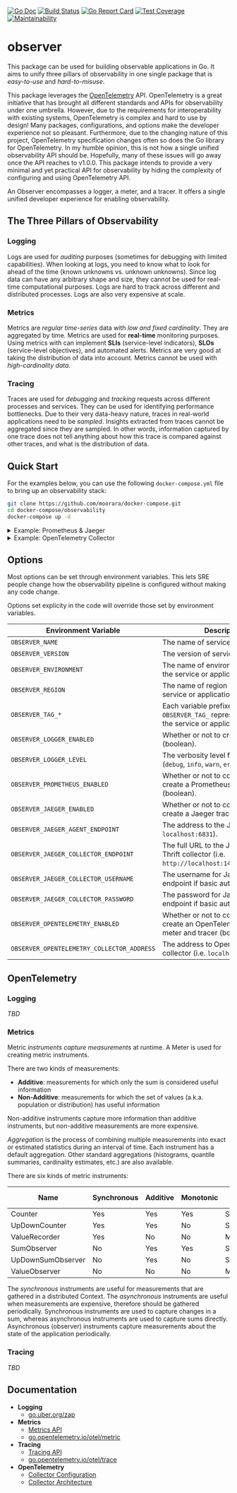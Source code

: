 [![Go Doc][godoc-image]][godoc-url]
[![Build Status][workflow-image]][workflow-url]
[![Go Report Card][goreport-image]][goreport-url]
[![Test Coverage][coverage-image]][coverage-url]
[![Maintainability][maintainability-image]][maintainability-url]

# observer

This package can be used for building observable applications in Go.
It aims to unify three pillars of observability in one single package that is _easy-to-use_ and _hard-to-misuse_.

This package leverages the [OpenTelemetry](https://opentelemetry.io) API.
OpenTelemetry is a great initiative that has brought all different standards and APIs for observability under one umbrella.
However, due to the requirements for interoperability with existing systems, OpenTelemetry is complex and hard to use by design!
Many packages, configurations, and options make the developer experience not so pleasant.
Furthermore, due to the changing nature of this project, OpenTelemetry specification changes often so does the Go library for OpenTelemetry.
In my humble opinion, this is not how a single unified observability API should be.
Hopefully, many of these issues will go away once the API reaches to v1.0.0.
This package intends to provide a very minimal and yet practical API for observability by hiding the complexity of configuring and using OpenTelemetry API.

An Observer encompasses a logger, a meter, and a tracer.
It offers a single unified developer experience for enabling observability.

## The Three Pillars of Observability

### Logging

Logs are used for _auditing_ purposes (sometimes for debugging with limited capabilities).
When looking at logs, you need to know what to look for ahead of the time (known unknowns vs. unknown unknowns).
Since log data can have any arbitrary shape and size, they cannot be used for real-time computational purposes.
Logs are hard to track across different and distributed processes. Logs are also very expensive at scale.

### Metrics

Metrics are _regular time-series_ data with _low and fixed cardinality_.
They are aggregated by time. Metrics are used for **real-time** monitoring purposes.
Using metrics with can implement **SLIs** (service-level indicators), **SLOs** (service-level objectives), and automated alerts.
Metrics are very good at taking the distribution of data into account.
Metrics cannot be used with _high-cardinality data_.

### Tracing

Traces are used for _debugging_ and _tracking_ requests across different processes and services.
They can be used for identifying performance bottlenecks.
Due to their very data-heavy nature, traces in real-world applications need to be _sampled_.
Insights extracted from traces cannot be aggregated since they are sampled.
In other words, information captured by one trace does not tell anything about how this trace is compared against other traces, and what is the distribution of data.

## Quick Start

For the examples below, you can use the following `docker-compose.yml` file to bring up an observability stack:

```bash
git clone https://github.com/moorara/docker-compose.git
cd docker-compose/observability
docker-compose up -d
```

<details>
  <summary>Example: Prometheus & Jaeger</summary>

```go
package main

import (
  "context"
  "net/http"
  "time"

  "github.com/moorara/observer"
  "go.opentelemetry.io/otel/baggage"
  "go.opentelemetry.io/otel/metric"
  "go.opentelemetry.io/otel/label"
  "go.uber.org/zap"
)

type instruments struct {
  reqCounter  metric.Int64Counter
  reqDuration metric.Float64ValueRecorder
}

func newInstruments(meter metric.Meter) *instruments {
  mm := metric.Must(meter)

  return &instruments{
    reqCounter:  mm.NewInt64Counter("requests_total", metric.WithDescription("the total number of requests")),
    reqDuration: mm.NewFloat64ValueRecorder("request_duration_seconds", metric.WithDescription("the duration of requests in seconds")),
  }
}

type server struct {
  observer    observer.Observer
  instruments *instruments
}

func (s *server) Handle(ctx context.Context) {
  // Tracing
  ctx, span := s.observer.Tracer().Start(ctx, "handle-request")
  defer span.End()

  start := time.Now()
  s.fetch(ctx)
  s.respond(ctx)
  duration := time.Now().Sub(start)

  labels := []label.KeyValue{
    label.String("method", "GET"),
    label.String("endpoint", "/user"),
    label.Uint("statusCode", 200),
  }

  // Metrics
  s.observer.Meter().RecordBatch(ctx, labels,
    s.instruments.reqCounter.Measurement(1),
    s.instruments.reqDuration.Measurement(duration.Seconds()),
  )

  // Logging
  s.observer.Logger().Info("request handled successfully.",
    zap.String("method", "GET"),
    zap.String("endpoint", "/user"),
    zap.Uint("statusCode", 200),
  )
}

func (s *server) fetch(ctx context.Context) {
  _, span := s.observer.Tracer().Start(ctx, "read-database")
  defer span.End()

  time.Sleep(50 * time.Millisecond)
}

func (s *server) respond(ctx context.Context) {
  _, span := s.observer.Tracer().Start(ctx, "send-response")
  defer span.End()

  time.Sleep(10 * time.Millisecond)
}

func main() {
  // Creating a new Observer and set it as the singleton
  obsv := observer.New(true,
    observer.WithMetadata("my-service", "0.1.0", "production", "ca-central-1", map[string]string{
      "domain": "auth",
    }),
    observer.WithLogger("info"),
    observer.WithPrometheus(),
    observer.WithJaeger("localhost:6831", "", "", ""),
  )
  defer obsv.End(context.Background())

  srv := &server{
    observer:    obsv,
    instruments: newInstruments(obsv.Meter()),
  }

  // Creating a context
  ctx := context.Background()
  ctx = baggage.ContextWithValues(ctx,
    label.String("tenant", "1234"),
  )

  srv.Handle(ctx)

  // Serving metrics endpoint
  http.Handle("/metrics", obsv)
  http.ListenAndServe(":8080", nil)
}
```

Here are the logs from stdout :

```json
{"level":"info","timestamp":"2020-08-29T21:10:47.763781-04:00","caller":"example/main.go:57","message":"request handled successfully.","domain":"auth","environment":"production","logger":"my-service","region":"ca-central-1","version":"0.1.0","method":"GET","endpoint":"/user","statusCode":200}
```

And here are the metrics reported at http://localhost:8080/metrics :

```
# HELP request_duration_seconds the duration of requests in seconds
# TYPE request_duration_seconds histogram
request_duration_seconds_bucket{endpoint="/user",method="GET",statusCode="200",le="+Inf"} 1
request_duration_seconds_sum{endpoint="/user",method="GET",statusCode="200"} 0.065279047
request_duration_seconds_count{endpoint="/user",method="GET",statusCode="200"} 1
# HELP requests_total the total number of requests
# TYPE requests_total counter
requests_total{endpoint="/user",method="GET",statusCode="200"} 1
```

You can also verfiy a trace is reported to Jaeger by visiting http://localhost:16686 .
</details>

<details>
  <summary>Example: OpenTelemetry Collector</summary>

```go
package main

import (
  "context"
  "time"

  "github.com/moorara/observer"
  "go.opentelemetry.io/otel/baggage"
  "go.opentelemetry.io/otel/metric"
  "go.opentelemetry.io/otel/label"
  "go.uber.org/zap"
)

type instruments struct {
  reqCounter  metric.Int64Counter
  reqDuration metric.Float64ValueRecorder
}

func newInstruments(meter metric.Meter) *instruments {
  mm := metric.Must(meter)

  return &instruments{
    reqCounter:  mm.NewInt64Counter("requests_total", metric.WithDescription("the total number of requests")),
    reqDuration: mm.NewFloat64ValueRecorder("request_duration_seconds", metric.WithDescription("the duration of requests in seconds")),
  }
}

type server struct {
  observer    observer.Observer
  instruments *instruments
}

func (s *server) Handle(ctx context.Context) {
  // Tracing
  ctx, span := s.observer.Tracer().Start(ctx, "handle-request")
  defer span.End()

  start := time.Now()
  s.fetch(ctx)
  s.respond(ctx)
  duration := time.Now().Sub(start)

  labels := []label.KeyValue{
    label.String("method", "GET"),
    label.String("endpoint", "/user"),
    label.Uint("statusCode", 200),
  }

  // Metrics
  s.observer.Meter().RecordBatch(ctx, labels,
    s.instruments.reqCounter.Measurement(1),
    s.instruments.reqDuration.Measurement(duration.Seconds()),
  )

  // Logging
  s.observer.Logger().Info("request handled successfully.",
    zap.String("method", "GET"),
    zap.String("endpoint", "/user"),
    zap.Uint("statusCode", 200),
  )
}

func (s *server) fetch(ctx context.Context) {
  _, span := s.observer.Tracer().Start(ctx, "read-database")
  defer span.End()

  time.Sleep(50 * time.Millisecond)
}

func (s *server) respond(ctx context.Context) {
  _, span := s.observer.Tracer().Start(ctx, "send-response")
  defer span.End()

  time.Sleep(10 * time.Millisecond)
}

func main() {
  // Creating a new Observer and set it as the singleton
  obsv := observer.New(true,
    observer.WithMetadata("my-service", "0.1.0", "production", "ca-central-1", map[string]string{
      "domain": "auth",
    }),
    observer.WithLogger("info"),
    observer.WithOpenTelemetry("localhost:55680", nil),
  )
  defer obsv.End(context.Background())

  srv := &server{
    observer:    obsv,
    instruments: newInstruments(obsv.Meter()),
  }

  // Creating a context
  ctx := context.Background()
  ctx = baggage.ContextWithValues(ctx,
    label.String("tenant", "1234"),
  )

  srv.Handle(ctx)

  // Wait before exiting
  fmt.Scanln()
}
```

Here are the logs from stdout :

```json
{"level":"info","timestamp":"2020-08-29T22:00:33.274878-04:00","caller":"example/main.go:57","message":"request handled successfully.","domain":"auth","environment":"production","logger":"my-service","region":"ca-central-1","version":"0.1.0","method":"GET","endpoint":"/user","statusCode":200}
```

You can verify metrics are reported to OpenTelemetry collector by visiting http://localhost:8889/metrics :

```
# HELP requests_total the total number of requests
# TYPE requests_total gauge
requests_total{endpoint="/user",method="GET",statusCode="200"} 1
```

You can also verfiy OpenTelemetry collector reported a trace to Jaeger by visiting http://localhost:16686 .
</details>

## Options

Most options can be set through environment variables.
This lets SRE people change how the observability pipeline is configured without making any code change.

Options set explicity in the code will override those set by environment variables.

| Environment Variable | Description |
|----------------------|-------------|
| `OBSERVER_NAME` | The name of service or application. |
| `OBSERVER_VERSION` | The version of service or application. |
| `OBSERVER_ENVIRONMENT` | The name of environment in which the service or application is running. |
| `OBSERVER_REGION` | The name of region in which the service or application is running. |
| `OBSERVER_TAG_*` | Each variable prefixed with `OBSERVER_TAG_` represents a tag for the service or application. |
| `OBSERVER_LOGGER_ENABLED` | Whether or not to create a logger (boolean). |
| `OBSERVER_LOGGER_LEVEL` | The verbosity level for the logger (`debug`, `info`, `warn`, `error`, or `none`). |
| `OBSERVER_PROMETHEUS_ENABLED` | Whether or not to configure and create a Prometheus meter (boolean). |
| `OBSERVER_JAEGER_ENABLED` | Whether or not to configure and create a Jaeger tracer (boolean). |
| `OBSERVER_JAEGER_AGENT_ENDPOINT` | The address to the Jaeger agent (i.e. `localhost:6831`). |
| `OBSERVER_JAEGER_COLLECTOR_ENDPOINT` | The full URL to the Jaeger HTTP Thrift collector (i.e. `http://localhost:14268/api/traces`). |
| `OBSERVER_JAEGER_COLLECTOR_USERNAME` | The username for Jaeger collector endpoint if basic auth is required. |
| `OBSERVER_JAEGER_COLLECTOR_PASSWORD` | The password for Jaeger collector endpoint if basic auth is required. |
| `OBSERVER_OPENTELEMETRY_ENABLED` | Whether or not to configure and create an OpenTelemetry Collector meter and tracer (boolean). |
| `OBSERVER_OPENTELEMETRY_COLLECTOR_ADDRESS` | The address to OpenTelemetry collector (i.e. `localhost:55680`). |

## OpenTelemetry

### Logging

_TBD_

### Metrics

Metric _instruments capture measurements_ at runtime. A Meter is used for creating metric instruments.

There are two kinds of measurements:

  - **Additive**: measurements for which only the sum is considered useful information
  - **Non-Additive**: measurements for which the set of values (a.k.a. population or distribution) has useful information

Non-additive instruments capture more information than additive instruments, but non-additive measurements are more expensive.

_Aggregation_ is the process of combining multiple measurements into exact or estimated statistics during an interval of time.
Each instrument has a default aggregation. Other standard aggregations (histograms, quantile summaries, cardinality estimates, etc.) are also available.

There are six kinds of metric instruments:

| Name              | Synchronous | Additive | Monotonic | Default Aggregation |
|-------------------|-------------|----------|-----------|---------------------|
| Counter           | Yes         | Yes      | Yes       | Sum                 |
| UpDownCounter     | Yes         | Yes      | No        | Sum                 |
| ValueRecorder     | Yes         | No       | No        | MinMaxSumCount      |
| SumObserver       | No          | Yes      | Yes       | Sum                 |
| UpDownSumObserver | No          | Yes      | No        | Sum                 |
| ValueObserver     | No          | No       | No        | MinMaxSumCount      |

The _synchronous_ instruments are useful for measurements that are gathered in a distributed Context.
The _asynchronous_ instruments are useful when measurements are expensive, therefore should be gathered periodically.
Synchronous instruments are used to capture changes in a sum, whereas asynchronous instruments are used to capture sums directly.
Asynchronous (observer) instruments capture measurements about the state of the application periodically.

### Tracing

_TBD_

## Documentation

  - **Logging**
    - [go.uber.org/zap](https://pkg.go.dev/go.uber.org/zap)
  - **Metrics**
    - [Metrics API](https://github.com/open-telemetry/opentelemetry-specification/blob/master/specification/metrics/api.md)
    - [go.opentelemetry.io/otel/metric](https://pkg.go.dev/go.opentelemetry.io/otel/metric)
  - **Tracing**
    - [Tracing API](https://github.com/open-telemetry/opentelemetry-specification/blob/master/specification/trace/api.md)
    - [go.opentelemetry.io/otel/trace](https://pkg.go.dev/go.opentelemetry.io/otel/trace)
  - **OpenTelemetry**
    - [Collector Configuration](https://opentelemetry.io/docs/collector/configuration)
    - [Collector Architecture](https://github.com/open-telemetry/opentelemetry-collector/blob/master/docs/design.md)


[godoc-url]: https://pkg.go.dev/github.com/moorara/observer
[godoc-image]: https://pkg.go.dev/badge/github.com/moorara/observer
[workflow-url]: https://github.com/moorara/observer/actions
[workflow-image]: https://github.com/moorara/observer/workflows/Main/badge.svg
[goreport-url]: https://goreportcard.com/report/github.com/moorara/observer
[goreport-image]: https://goreportcard.com/badge/github.com/moorara/observer
[coverage-url]: https://codeclimate.com/github/moorara/observer/test_coverage
[coverage-image]: https://api.codeclimate.com/v1/badges/727461eda3a578b3ccc2/test_coverage
[maintainability-url]: https://codeclimate.com/github/moorara/observer/maintainability
[maintainability-image]: https://api.codeclimate.com/v1/badges/727461eda3a578b3ccc2/maintainability
